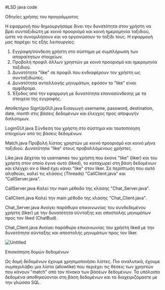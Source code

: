 
#LSD
java code


Οδηγίες χρήσης του προγράμματος

Η εφαρμογή που δημιουργήσαμε δίνει την δυνατότητα στον χρήστη να βρει συνταξιδιώτη με κοινό προορισμό και κοινή ημερομηνία ταξιδιού, ώστε να συνομιλήσουν και να οργανώσουν το ταξίδι τους. Η εφαρμογή μας παρέχει τις εξής λειτουργίες:

1. Εγγραφη/σύνδεση χρήστη στο σύστημα με συμπλήρωση των απαραίτητων στοιχείων.
2. Προβολή προφίλ άλλων χρηστών με κοινό προορισμό και ημερομηνία ταξιδιού. 
3. Δυνατότητα "like" σε προφίλ που ενδιαφέρουν τον χρήστη ως συνταξιδιώτες.
4. Δυνατότητα ανταλλαγής μηνυμάτων, εφόσον το "like" είναι αμφίδρομο.
5. Έξοδος από την εφαρμογή με δυνατότητα επανασύνδεσης με τα στοιχεία της εγγραφής. 

Αποθετήριο 
SignUpGUI.java
Εισαγωγή username, password, destination, date, month στις βάσεις δεδομένων και έλεγχος προς αποφυγήν διπλοτιμων. 

LoginGUI.java
Σύνδεση του χρήστη στο σύστημα και ταυτοποίηση στοιχείων από τις βάσεις δεδομένων. 

Match.java
Προβολή λίστας χρηστών με κοινό προορισμό και κοινό μήνα ταξιδιού. Δυνατότητα "like" στους προβαλλόμενους χρήστες. 

Like.java 
Δέχεται τα usernames του χρήστη που έκανε "like" (liker) και του χρήστη στον οποίο έγινε αυτό (liked), τα καταχωρεί στη βάση δεδομένων και ελέγχει αν ο liked έχει κάνει "like" στον liker. Σε περίπτωση που αυτό αληθεύει, καλεί τις κλάσεις (Threads) "CallClient.java" και "CallServer.java". 

CallServer.java 
Καλεί την main μέθοδο της κλάσης "Chat_Server.java".

CallClient.java
Καλεί την main μέθοδο της κλάσης "Chat_Client.java".

Chat_Server.java
Ανοίγει παράθυρο επικοινωνίας του συνδεδεμένου χρήστη (liker) με την δυνατότητα σύνταξης και αποστολής μηνυμάτων προς τον liked (ChatBud). 

Chat_Client.java
Ανοίγει παράθυρο επικοινωνίας του χρήστη liked με την δυνατότητα σύνταξης και αποστολής μηνυμάτων προς τον liker.


![Untitled](https://user-images.githubusercontent.com/117830508/212709964-62214639-3d11-4237-b92e-866c0efefa95.png)

Επισκόπηση δομών δεδομένων

Ως δομή δεδομένων έχουμε χρησιμοποιήσει λίστες. Πιο αναλυτικά, έχουμε συμπεριλάβει μια λίστα (allowlike) που περιέχει τις θέσεις των χρηστών που κάνουν "match" από τον πίνακα των βάσεων δεδομένων. Τα υπόλοιπα δεδομένα αποθηκεύονται στη βάση δεδομένων και τα διαχειριζόμαστε με την γλώσσα SQL.
